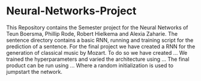 # Neural-Networks-Project
This Repository contains the Semester project for the Neural Networks of Teun Boersma, Phillip Rode, Robert Hielkema and Alexia Zaharie. The sentence directory contains a basic RNN, running and training script for the prediction of a sentence. For the final project we have created a RNN for the generation of classical music by Mozart. To do so we have created ... We trained the hyperparameters and varied the architecture using ... The final product can be run using ... Where a random initialization is used to jumpstart the network.
